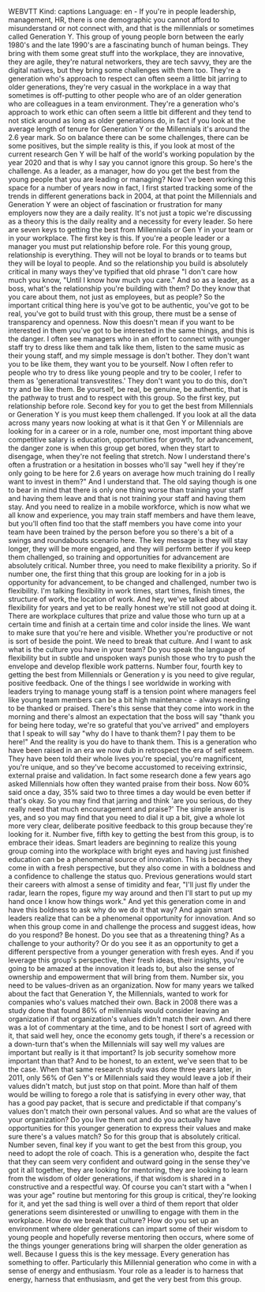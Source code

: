 WEBVTT Kind: captions Language: en - If you're in people leadership, management, HR, there is one demographic you cannot afford to misunderstand or not connect with, and that is the millennials or sometimes called Generation Y. This group of young people born between the early 1980's and the late 1990's are a fascinating bunch of human beings. They bring with them some great stuff into the workplace, they are innovative, they are agile, they're natural networkers, they are tech savvy, they are the digital natives, but they bring some challenges with them too. They're a generation who's approach to respect can often seem a little bit jarring to older generations, they're very casual in the workplace in a way that sometimes is off-putting to other people who are of an older generation who are colleagues in a team environment. They're a generation who's approach to work ethic can often seem a little bit different and they tend to not stick around as long as older generations do, in fact if you look at the average length of tenure for Generation Y or the Millennials it's around the 2.6 year mark. So on balance there can be some challenges, there can be some positives, but the simple reality is this, if you look at most of the current research Gen Y will be half of the world's working population by the year 2020 and that is why I say you cannot ignore this group. So here's the challenge. As a leader, as a manager, how do you get the best from the young people that you are leading or managing? Now I've been working this space for a number of years now in fact, I first started tracking some of the trends in different generations back in 2004, at that point the Millennials and Generation Y were an object of fascination or frustration for many employers now they are a daily reality. It's not just a topic we're discussing as a theory this is the daily reality and a necessity for every leader. So here are seven keys to getting the best from Millennials or Gen Y in your team or in your workplace. The first key is this. If you're a people leader or a manager you must put relationship before role. For this young group, relationship is everything. They will not be loyal to brands or to teams but they will be loyal to people. And so the relationship you build is absolutely critical in many ways they've typified that old phrase "I don't care how much you know, "Until I know how much you care." And so as a leader, as a boss, what's the relationship you're building with them? Do they know that you care about them, not just as employees, but as people? So the important critical thing here is you've got to be authentic, you've got to be real, you've got to build trust with this group, there must be a sense of transparency and openness. Now this doesn't mean if you want to be interested in them you've got to be interested in the same things, and this is the danger. I often see managers who in an effort to connect with younger staff try to dress like them and talk like them, listen to the same music as their young staff, and my simple message is don't bother. They don't want you to be like them, they want you to be yourself. Now I often refer to people who try to dress like young people and try to be cooler, I refer to them as 'generational transvestites.' They don't want you to do this, don't try and be like them. Be yourself, be real, be genuine, be authentic, that is the pathway to trust and to respect with this group. So the first key, put relationship before role. Second key for you to get the best from Millennials or Generation Y is you must keep them challenged. If you look at all the data across many years now looking at what is it that Gen Y or Millennials are looking for in a career or in a role, number one, most important thing above competitive salary is education, opportunities for growth, for advancement, the danger zone is when this group get bored, when they start to disengage, when they're not feeling that stretch. Now I understand there's often a frustration or a hesitation in bosses who'll say "well hey if they're only going to be here for 2.6 years on average how much training do I really want to invest in them?" And I understand that. The old saying though is one to bear in mind that there is only one thing worse than training your staff and having them leave and that is not training your staff and having them stay. And you need to realize in a mobile workforce, which is now what we all know and experience, you may train staff members and have them leave, but you'll often find too that the staff members you have come into your team have been trained by the person before you so there's a bit of a swings and roundabouts scenario here. The key message is they will stay longer, they will be more engaged, and they will perform better if you keep them challenged, so training and opportunities for advancement are absolutely critical. Number three, you need to make flexibility a priority. So if number one, the first thing that this group are looking for in a job is opportunity for advancement, to be changed and challenged, number two is flexibility. I'm talking flexibility in work times, start times, finish times, the structure of work, the location of work. And hey, we've talked about flexibility for years and yet to be really honest we're still not good at doing it. There are workplace cultures that prize and value those who turn up at a certain time and finish at a certain time and color inside the lines. We want to make sure that you're here and visible. Whether you're productive or not is sort of beside the point. We need to break that culture. And I want to ask what is the culture you have in your team? Do you speak the language of flexibility but in subtle and unspoken ways punish those who try to push the envelope and develop flexible work patterns. Number four, fourth key to getting the best from Millennials or Generation y is you need to give regular, positive feedback. One of the things I see worldwide in working with leaders trying to manage young staff is a tension point where managers feel like young team members can be a bit high maintenance - always needing to be thanked or praised. There's this sense that they come into work in the morning and there's almost an expectation that the boss will say "thank you for being here today, we're so grateful that you've arrived" and employers that I speak to will say "why do I have to thank them? I pay them to be here!" And the reality is you do have to thank them. This is a generation who have been raised in an era we now dub in retrospect the era of self esteem. They have been told their whole lives you're special, you're magnificent, you're unique, and so they've become accustomed to receiving extrinsic, external praise and validation. In fact some research done a few years ago asked Millennials how often they wanted praise from their boss. Now 60% said once a day, 35% said two to three times a day would be even better if that's okay. So you may find that jarring and think 'are you serious, do they really need that much encouragement and praise?' The simple answer is yes, and so you may find that you need to dial it up a bit, give a whole lot more very clear, deliberate positive feedback to this group because they're looking for it. Number five, fifth key to getting the best from this group, is to embrace their ideas. Smart leaders are beginning to realize this young group coming into the workplace with bright eyes and having just finished education can be a phenomenal source of innovation. This is because they come in with a fresh perspective, but they also come in with a boldness and a confidence to challenge the status quo. Previous generations would start their careers with almost a sense of timidity and fear, "I'll just fly under the radar, learn the ropes, figure my way around and then I'll start to put up my hand once I know how things work." And yet this generation come in and have this boldness to ask why do we do it that way? And again smart leaders realize that can be a phenomenal opportunity for innovation. And so when this group come in and challenge the process and suggest ideas, how do you respond? Be honest. Do you see that as a threatening thing? As a challenge to your authority? Or do you see it as an opportunity to get a different perspective from a younger generation with fresh eyes. And if you leverage this group's perspective, their fresh ideas, their insights, you're going to be amazed at the innovation it leads to, but also the sense of ownership and empowerment that will bring from them. Number six, you need to be values-driven as an organization. Now for many years we talked about the fact that Generation Y, the Millennials, wanted to work for companies who's values matched their own. Back in 2008 there was a study done that found 86% of millennials would consider leaving an organization if that organization's values didn't match their own. And there was a lot of commentary at the time, and to be honest I sort of agreed with it, that said well hey, once the economy gets tough, if there's a recession or a down-turn that's when the Millennials will say well my values are important but really is it that important? Is job security somehow more important than that? And to be honest, to an extent, we've seen that to be the case. When that same research study was done three years later, in 2011, only 56% of Gen Y's or Millennials said they would leave a job if their values didn't match, but just stop on that point. More than half of them would be willing to forego a role that is satisfying in every other way, that has a good pay packet, that is secure and predictable if that company's values don't match their own personal values. And so what are the values of your organization? Do you live them out and do you actually have opportunities for this younger generation to express their values and make sure there's a values match? So for this group that is absolutely critical. Number seven, final key if you want to get the best from this group, you need to adopt the role of coach. This is a generation who, despite the fact that they can seem very confident and outward going in the sense they've got it all together, they are looking for mentoring, they are looking to learn from the wisdom of older generations, if that wisdom is shared in a constructive and a respectful way. Of course you can't start with a "when I was your age" routine but mentoring for this group is critical, they're looking for it, and yet the sad thing is well over a third of them report that older generations seem disinterested or unwilling to engage with them in the workplace. How do we break that culture? How do you set up an environment where older generations can impart some of their wisdom to young people and hopefully reverse mentoring then occurs, where some of the things younger generations bring will sharpen the older generation as well. Because I guess this is the key message. Every generation has something to offer. Particularly this Millennial generation who come in with a sense of energy and enthusiasm. Your role as a leader is to harness that energy, harness that enthusiasm, and get the very best from this group. 